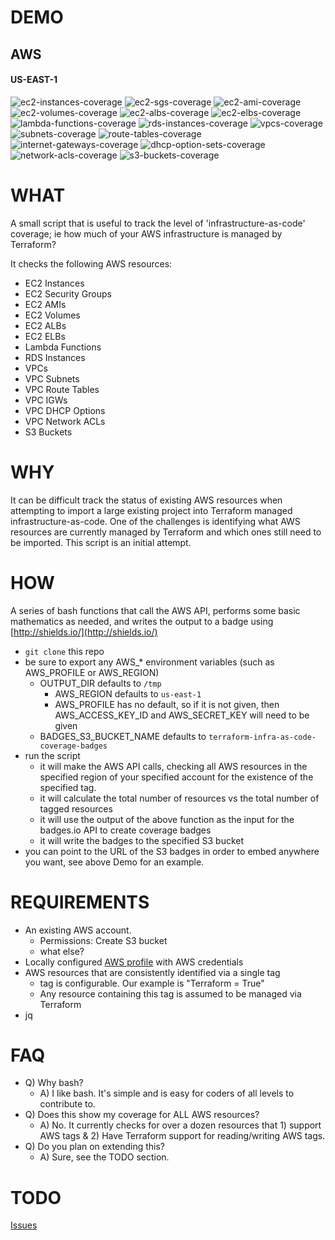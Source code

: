 # DEMO

## AWS

#### US-EAST-1

![ec2-instances-coverage](https://s3-us-west-2.amazonaws.com/terraform-infra-as-code-coverage-badges/us-east-1-ec2-instances-current-coverage.svg?maxAge=60) ![ec2-sgs-coverage](https://s3-us-west-2.amazonaws.com/terraform-infra-as-code-coverage-badges/us-east-1-ec2-security-groups-current-coverage.svg?maxAge=60) ![ec2-ami-coverage](https://s3-us-west-2.amazonaws.com/terraform-infra-as-code-coverage-badges/us-east-1-ec2-ami-current-coverage.svg?maxAge=60) ![ec2-volumes-coverage](https://s3-us-west-2.amazonaws.com/terraform-infra-as-code-coverage-badges/us-east-1-ec2-volumes-current-coverage.svg?maxAge=60) ![ec2-albs-coverage](https://s3-us-west-2.amazonaws.com/terraform-infra-as-code-coverage-badges/us-east-1-ec2-albs-current-coverage.svg?maxAge=60) ![ec2-elbs-coverage](https://s3-us-west-2.amazonaws.com/terraform-infra-as-code-coverage-badges/us-east-1-ec2-elbs-current-coverage.svg?maxAge=60) ![lambda-functions-coverage](https://s3-us-west-2.amazonaws.com/terraform-infra-as-code-coverage-badges/us-east-1-lambda-functions-current-coverage.svg?maxAge=60) ![rds-instances-coverage](https://s3-us-west-2.amazonaws.com/terraform-infra-as-code-coverage-badges/us-east-1-rds-instances-current-coverage.svg?maxAge=60) ![vpcs-coverage](https://s3-us-west-2.amazonaws.com/terraform-infra-as-code-coverage-badges/us-east-1-vpcs-current-coverage.svg?maxAge=60) ![subnets-coverage](https://s3-us-west-2.amazonaws.com/terraform-infra-as-code-coverage-badges/us-east-1-subnets-current-coverage.svg?maxAge=60) ![route-tables-coverage](https://s3-us-west-2.amazonaws.com/terraform-infra-as-code-coverage-badges/us-east-1-route-tables-current-coverage.svg?maxAge=60) ![internet-gateways-coverage](https://s3-us-west-2.amazonaws.com/terraform-infra-as-code-coverage-badges/us-east-1-internet-gateways-current-coverage.svg?maxAge=60) ![dhcp-option-sets-coverage](https://s3-us-west-2.amazonaws.com/terraform-infra-as-code-coverage-badges/us-east-1-dhcp-opts-current-coverage.svg?maxAge=60) ![network-acls-coverage](https://s3-us-west-2.amazonaws.com/terraform-infra-as-code-coverage-badges/us-east-1-network-acls-current-coverage.svg?maxAge=60) ![s3-buckets-coverage](https://s3-us-west-2.amazonaws.com/terraform-infra-as-code-coverage-badges/us-east-1-s3-buckets-current-coverage.svg?maxAge=60) 

# WHAT
A small script that is useful to track the level of 'infrastructure-as-code' coverage; ie how much of your AWS infrastructure is managed by Terraform?

It checks the following AWS resources:
- EC2 Instances
- EC2 Security Groups
- EC2 AMIs
- EC2 Volumes
- EC2 ALBs
- EC2 ELBs
- Lambda Functions
- RDS Instances
- VPCs
- VPC Subnets
- VPC Route Tables
- VPC IGWs
- VPC DHCP Options
- VPC Network ACLs
- S3 Buckets

# WHY
It can be difficult track the status of existing AWS resources when attempting to import a large existing project into Terraform managed infrastructure-as-code. One of the challenges is identifying what AWS resources are currently managed by Terraform and which ones still need to be imported. This script is an initial attempt.

# HOW
A series of bash functions that call the AWS API, performs some basic mathematics as needed, and writes the output to a badge using [http://shields.io/](http://shields.io/)

- `git clone` this repo
- be sure to export any AWS_* environment variables (such as AWS_PROFILE or AWS_REGION)
  - OUTPUT_DIR defaults to `/tmp`
	- AWS_REGION defaults to `us-east-1`
	- AWS_PROFILE has no default, so if it is not given, then AWS_ACCESS_KEY_ID and AWS_SECRET_KEY will need to be given
  - BADGES_S3_BUCKET_NAME defaults to `terraform-infra-as-code-coverage-badges`
- run the script
  - it will make the AWS API calls, checking all AWS resources in the specified region of your specified account for the existence of the specified tag.
  - it will calculate the total number of resources vs the total number of tagged resources
  - it will use the output of the above function as the input for the badges.io API to create coverage badges
  - it will write the badges to the specified S3 bucket
- you can point to the URL of the S3 badges in order to embed anywhere you want, see above Demo for an example.

# REQUIREMENTS
- An existing AWS account.
  - Permissions: Create S3 bucket
  - what else?
- Locally configured [AWS profile](http://docs.aws.amazon.com/cli/latest/userguide/cli-multiple-profiles.html) with AWS credentials
- AWS resources that are consistently identified via a single tag
    - tag is configurable. Our example is "Terraform = True"
    - Any resource containing this tag is assumed to be managed via Terraform
- jq

# FAQ
- Q) Why bash?
  - A) I like bash. It's simple and is easy for coders of all levels to contribute to.
- Q) Does this show my coverage for ALL AWS resources?
  - A) No. It currently checks for over a dozen resources that 1) support AWS tags & 2) Have Terraform support for reading/writing AWS tags.
- Q) Do you plan on extending this?
  - A) Sure, see the TODO section.

# TODO
[Issues](https://github.com/chrisanthropic/terraform-infra-as-code-coverage-badges/issues?q=is%3Aopen+is%3Aissue+label%3Aenhancement)
